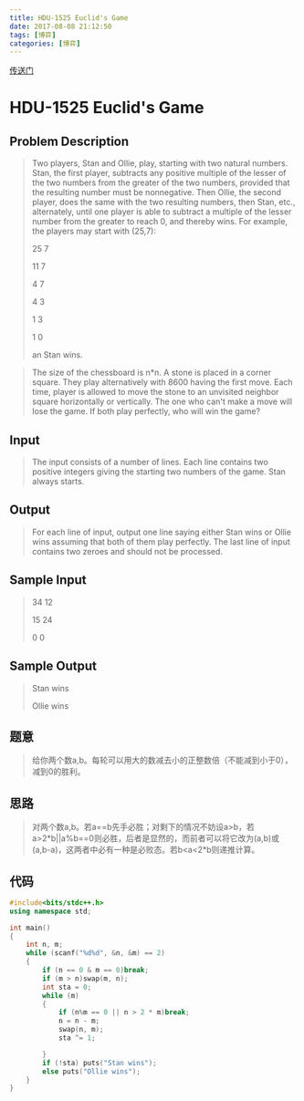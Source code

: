 ```yaml
---
title: HDU-1525 Euclid's Game
date: 2017-08-08 21:12:50
tags: [博弈]
categories: [博弈]
---
```

[传送门](http://acm.hdu.edu.cn/showproblem.php?pid=1525)

<!-- more -->

# HDU-1525 Euclid's Game


## Problem Description

> Two players, Stan and Ollie, play, starting with two natural numbers. Stan, the first player, subtracts any positive multiple of the lesser of the two numbers from the greater of the two numbers, provided that the resulting number must be nonnegative. Then Ollie, the second player, does the same with the two resulting numbers, then Stan, etc., alternately, until one player is able to subtract a multiple of the lesser number from the greater to reach 0, and thereby wins. For example, the players may start with (25,7): 
> 
> 25 7
> 
> 11 7
> 
> 4 7
> 
> 4 3
> 
> 1 3
> 
> 1 0 
> 
> an Stan wins. 
> 

> The size of the chessboard is n*n. A stone is placed in a corner square. They play alternatively with 8600 having the first move. Each time, player is allowed to move the stone to an unvisited neighbor square horizontally or vertically. The one who can't make a move will lose the game. If both play perfectly, who will win the game?


## Input

>The input consists of a number of lines. Each line contains two positive integers giving the starting two numbers of the game. Stan always starts.


## Output

>For each line of input, output one line saying either Stan wins or Ollie wins assuming that both of them play perfectly. The last line of input contains two zeroes and should not be processed. 

## Sample Input


> 34 12
> 
> 15 24
> 
> 0 0


## Sample Output

> Stan wins
> 
> Ollie wins

## 题意


>给你两个数a,b。每轮可以用大的数减去小的正整数倍（不能减到小于0），减到0的胜利。


## 思路


>对两个数a,b。若a==b先手必胜；对剩下的情况不妨设a>b，若a>2*b||a%b==0则必胜，后者是显然的，而前者可以将它改为(a,b)或(a,b-a)，这两者中必有一种是必败态。若b<a<2\*b则递推计算。


## 代码

```cpp
#include<bits/stdc++.h>
using namespace std;

int main()
{
	int n, m;
	while (scanf("%d%d", &n, &m) == 2)
	{
		if (n == 0 & m == 0)break;
		if (m > n)swap(m, n);
		int sta = 0;
		while (m)
		{
			if (n%m == 0 || n > 2 * m)break;
			n = n - m;
			swap(n, m);
			sta ^= 1;

		}
		if (!sta) puts("Stan wins");
		else puts("Ollie wins");
	}
}
```